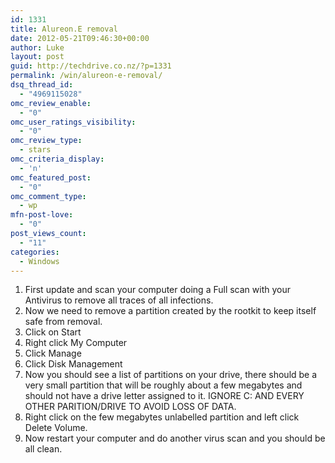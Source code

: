 ```yaml
---
id: 1331
title: Alureon.E removal
date: 2012-05-21T09:46:30+00:00
author: Luke
layout: post
guid: http://techdrive.co.nz/?p=1331
permalink: /win/alureon-e-removal/
dsq_thread_id:
  - "4969115028"
omc_review_enable:
  - "0"
omc_user_ratings_visibility:
  - "0"
omc_review_type:
  - stars
omc_criteria_display:
  - 'n'
omc_featured_post:
  - "0"
omc_comment_type:
  - wp
mfn-post-love:
  - "0"
post_views_count:
  - "11"
categories:
  - Windows
---
```

  1. First update and scan your computer doing a Full scan with your Antivirus to remove all traces of all infections.
  2. Now we need to remove a partition created by the rootkit to keep itself safe from removal.
  3. Click on Start
  4. Right click My Computer
  5. Click Manage
  6. Click Disk Management
  7. Now you should see a list of partitions on your drive, there should be a very small partition that will be roughly about a few megabytes and should not have a drive letter assigned to it. IGNORE C: AND EVERY OTHER PARITION/DRIVE TO AVOID LOSS OF DATA.
  8. Right click on the few megabytes unlabelled partition and left click Delete Volume.
  9. Now restart your computer and do another virus scan and you should be all clean.